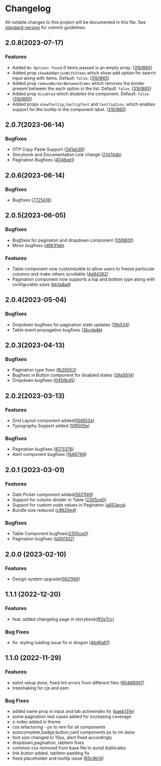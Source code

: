 # Changelog

All notable changes to this project will be documented in this file. See [standard-version](https://github.com/conventional-changelog/standard-version) for commit guidelines.

## 2.0.8(2023-07-17)

### Features

- Added `No Options found` if items passed is an empty array. ([31b1865](https://github.com/gofynd/nitrozen-react/pull/100))
- Added prop `showAddOptionWithItems` which show add option for search input along with items. Default: `false`. ([31b1865](https://github.com/gofynd/nitrozen-react/pull/100))
- Added prop `removeBorderBetweenItems` which removes the border present between the each option in the list. Default: `false`. ([31b1865](https://github.com/gofynd/nitrozen-react/pull/100))
- Added prop `disabled` which disables the component. Default: `false`. ([31b1865](https://github.com/gofynd/nitrozen-react/pull/100))
- Added props `showTooltip`,`tooltipText` and `tooltipIcon`, which enables support for the tooltip in the component label. ([31b1865](https://github.com/gofynd/nitrozen-react/pull/100))

## 2.0.7(2023-06-14)

### Bugfixes

- OTP Copy Paste Support ([341eb39](https://github.com/gofynd/nitrozen-react/pull/96))
- Storybook and Documentation Link change ([21d74db](https://github.com/gofynd/nitrozen-react/pull/96))
- Pagination Bugfixes ([4046ee1](https://github.com/gofynd/nitrozen-react/pull/97))

## 2.0.6(2023-06-14)

### Bugfixes

- Bugfixes ([7725416](https://github.com/gofynd/nitrozen-react/pull/92))

## 2.0.5(2023-06-05)

### Bugfixes

- Bugfixes for paginaton and dropdown component ([55f865f](https://github.com/gofynd/nitrozen-react/pull/86))
- Minor bugfixes ([d8631eb](https://github.com/gofynd/nitrozen-react/pull/90))

### Features

- Table component now customizable to allow users to freeze particular columns and make others scrollable ([4e94362](https://github.com/gofynd/nitrozen-react/pull/87))
- Pagination component now supports a top and bottom type along with configurable sizes ([bb1a8ad](https://github.com/gofynd/nitrozen-react/pull/89))

## 2.0.4(2023-05-04)

### Bugfixes

- Dropdown bugfixes for pagination state updates ([19b534](https://github.com/gofynd/nitrozen-react/pull/83))
- Table event propagation bugfixes ([3bcda4b](https://github.com/gofynd/nitrozen-react/pull/82))

## 2.0.3(2023-04-13)

### Bugfixes

- Pagination type fixes ([fb26553](https://github.com/gofynd/nitrozen-react/pull/74))
- Bugfixes in Button component for disabled states ([39a5614](https://github.com/gofynd/nitrozen-react/pull/75))
- Dropdown bugfixes ([0456b45](https://github.com/gofynd/nitrozen-react/pull/77))

## 2.0.2(2023-03-13)

### Features

- Grid Layout component added([f8d652e](https://github.com/gofynd/nitrozen-react/pull/69))
- Typography Support added ([5f8505e](https://github.com/gofynd/nitrozen-react/pull/67))

### Bugfixes

- Pagination bugfixes ([8173376](https://github.com/gofynd/nitrozen-react/pull/68))
- Alert component bugfixes ([1b66769](https://github.com/gofynd/nitrozen-react/pull/71))

## 2.0.1 (2023-03-01)

### Features

- Date Picker component added([5621f49](https://github.com/gofynd/nitrozen-react/pull/54))
- Support for column divider in Table ([2305ce0](https://github.com/gofynd/nitrozen-react/pull/62))
- Support for custom node values in Paginaton ([a653eca](https://github.com/gofynd/nitrozen-react/pull/65))
- Bundle size reduced ([c8620e4](https://github.com/gofynd/nitrozen-react/pull/61))

### Bugfixes

- Table Component bugfixes([2305ce0](https://github.com/gofynd/nitrozen-react/pull/62))
- Pagination bugfixes ([b00f302](https://github.com/gofynd/nitrozen-react/pull/63))

## 2.0.0 (2023-02-10)

### Features

- Design system upgrade([5621f49](https://github.com/gofynd/nitrozen-react/pull/54))

## 1.1.1 (2022-12-20)

### Features

- feat: added changelog page in storybook([ff2e7cc](https://github.com/gofynd/nitrozen-react/pull/4/commits/ff2e7cca321eb84551a1a0ca43b6eaafa42abdea))

### Bug Fixes

- fix: styling loading issue fix in drogon ([4bd6a61](https://github.com/gofynd/nitrozen-react/pull/4/commits/4bd6a6140c18dbc41e34803b4a2cc033a131b312))

## 1.1.0 (2022-11-29)

### Features

- eslint setup done, fixed lint errors from different files ([90488997](https://gitlab.com/fynd/ops-engg/frontend/nitrozen-react/-/merge_requests/79/commits))
- treeshaking for cjs and esm

### Bug Fixes

- added name prop in input and tab activeindex fix ([baeb131e](https://gitlab.com/fynd/ops-engg/frontend/nitrozen-react/-/merge_requests/81/diffs?commit_id=baeb131e3eec506913b66339e2b4111c73824432))
- some pagination test cases added for increasing coverage
- z-index added in theme
- css refactoring - px to rem for all components
- autocomplete,badge,button,card components px to rm done
- font size changed to 10px, alert fixed accordingly
- dropdown,pagination, tabitem fixes
- common css removed from base file to avoid dublicates
- link button added, tabItem padding fix
- fixed placeholder and tooltip issue ([65c9b14](https://gitlab.com/fynd/ops-engg/frontend/nitrozen-react/commit/65c9b146a3699965dc35eedcd61b0109fabcde62))
